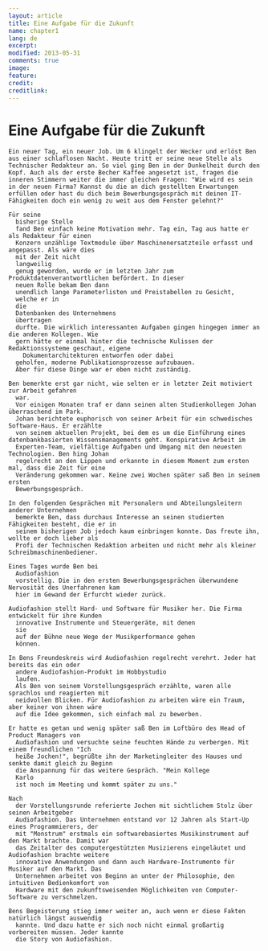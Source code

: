 ```yaml
---
layout: article
title: Eine Aufgabe für die Zukunft
name: chapter1
lang: de
excerpt: 
modified: 2013-05-31
comments: true
image:
feature:
credit:
creditlink:
---
```


  
# Eine Aufgabe für die Zukunft
  
    Ein neuer Tag, ein neuer Job. Um 6 klingelt der Wecker und erlöst Ben aus einer schlaflosen Nacht. Heute tritt er seine neue Stelle als Technischer Redakteur an. So viel ging Ben in der Dunkelheit durch den Kopf. Auch als der erste Becher Kaffee angesetzt ist, fragen die inneren Stimmern weiter die immer gleichen Fragen: "Wie wird es sein in der neuen Firma? Kannst du die an dich gestellten Erwartungen erfüllen oder hast du dich beim Bewerbungsgespräch mit deinen IT-Fähigkeiten doch ein wenig zu weit aus dem Fenster gelehnt?"

    Für seine
      bisherige Stelle
      fand Ben einfach keine Motivation mehr. Tag ein, Tag aus hatte er als Redakteur für einen
      Konzern unzählige Textmodule über Maschinenersatzteile erfasst und angepasst. Als wäre dies
      mit der Zeit nicht
      langweilig
      genug geworden, wurde er im letzten Jahr zum Produktdatenverantwortlichen befördert. In dieser
      neuen Rolle bekam Ben dann
      unendlich lange Parameterlisten und Preistabellen zu Gesicht,
      welche er in
      die
      Datenbanken des Unternehmens
      übertragen
      durfte. Die wirklich interessanten Aufgaben gingen hingegen immer an die anderen Kollegen. Wie
      gern hätte er einmal hinter die technische Kulissen der Redaktionssysteme geschaut, eigene
        Dokumentarchitekturen entworfen oder dabei
      geholfen, moderne Publikationsprozesse aufzubauen.
      Aber für diese Dinge war er eben nicht zuständig.

    Ben bemerkte erst gar nicht, wie selten er in letzter Zeit motiviert zur Arbeit gefahren
      war.
      Vor einigen Monaten traf er dann seinen alten Studienkollegen Johan überraschend im Park.
      Johan berichtete euphorisch von seiner Arbeit für ein schwedisches Software-Haus. Er erzählte
      von seinem aktuellen Projekt, bei dem es um die Einführung eines datenbankbasierten Wissensmanagements geht. Konspirative Arbeit im
      Experten-Team, vielfältige Aufgaben und Umgang mit den neuesten Technologien. Ben hing Johan
      regelrecht an den Lippen und erkannte in diesem Moment zum ersten mal, dass die Zeit für eine
      Veränderung gekommen war. Keine zwei Wochen später saß Ben in seinem ersten
      Bewerbungsgespräch.

    In den folgenden Gesprächen mit Personalern und Abteilungsleitern anderer Unternehmen
      bemerkte Ben, dass durchaus Interesse an seinen studierten Fähigkeiten besteht, die er in
      seinem bisherigen Job jedoch kaum einbringen konnte. Das freute ihn, wollte er doch lieber als
      Profi der Technischen Redaktion arbeiten und nicht mehr als kleiner Schreibmaschinenbediener. 

    Eines Tages wurde Ben bei
      Audiofashion
      vorstellig. Die in den ersten Bewerbungsgesprächen überwundene Nervosität des Unerfahrenen kam
      hier im Gewand der Erfurcht wieder zurück. 

    Audiofashion stellt Hard- und Software für Musiker her. Die Firma entwickelt für ihre Kunden
      innovative Instrumente und Steuergeräte, mit denen
      sie
      auf der Bühne neue Wege der Musikperformance gehen
      können.

    In Bens Freundeskreis wird Audiofashion regelrecht verehrt. Jeder hat bereits das ein oder
      andere Audiofashion-Produkt im Hobbystudio
      laufen.
      Als Ben von seinem Vorstellungsgespräch erzählte, waren alle sprachlos und reagierten mit
      neidvollen Blicken. Für Audiofashion zu arbeiten wäre ein Traum, aber keiner von ihnen wäre
      auf die Idee gekommen, sich einfach mal zu bewerben.

    Er hatte es getan und wenig später saß Ben im Loftbüro des Head of Product Managers von
      Audiofashion und versuchte seine feuchten Hände zu verbergen. Mit einem freundlichen "Ich
      heiße Jochen!", begrüßte ihn der Marketingleiter des Hauses und senkte damit gleich zu Beginn
      die Anspannung für das weitere Gespräch. "Mein Kollege
      Karlo
      ist noch im Meeting und kommt später zu uns."

    Nach
      der Vorstellungsrunde referierte Jochen mit sichtlichem Stolz über seinen Arbeitgeber
      Audiofashion. Das Unternehmen entstand vor 12 Jahren als Start-Up eines Programmierers, der
      mit "Monstrum" erstmals ein softwarebasiertes Musikinstrument auf den Markt brachte. Damit war
      das Zeitalter des computergestützten Musizierens eingeläutet und Audiofashion brachte weitere
      innovative Anwendungen und dann auch Hardware-Instrumente für Musiker auf den Markt. Das
      Unternehmen arbeitet von Beginn an unter der Philosophie, den intuitiven Bedienkomfort von
      Hardware mit den zukunftsweisenden Möglichkeiten von Computer-Software zu verschmelzen. 

    Bens Begeisterung stieg immer weiter an, auch wenn er diese Fakten natürlich längst auswendig
      kannte. Und dazu hatte er sich noch nicht einmal großartig vorbereiten müssen. Jeder kannte
      die Story von Audiofashion.

    
  

